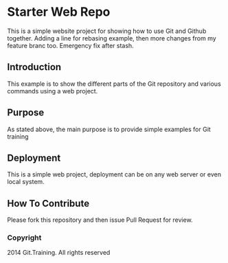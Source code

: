 # Starter Web Repo

This is a simple website project for showing how to use Git and Github together. Adding a line for rebasing example, then more changes from my feature branc too. Emergency fix after stash.

## Introduction

This example is to show the different parts of the Git repository and various commands using a web project.

## Purpose

As stated above, the main purpose is to provide simple examples for Git training

## Deployment

This is a simple web project, deployment can be on any web server or even local system.

## How To Contribute

Please fork this repository and then issue Pull Request for review.

### Copyright

2014 Git.Training. All rights reserved